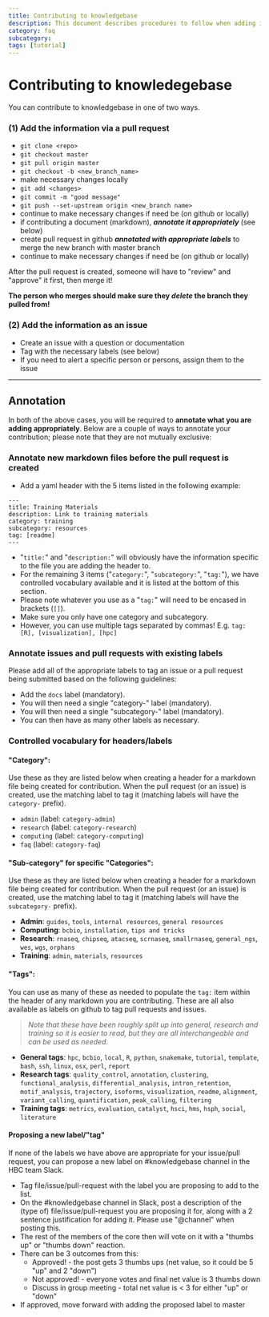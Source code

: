 ```yaml
---
title: Contributing to knowledgebase
description: This document describes procedures to follow when adding information to knowledgeBase
category: faq
subcategory: 
tags: [tutorial]
---
```



# Contributing to knowledegebase

You can contribute to knowledgebase in one of two ways. 

### (1) Add the information via a **pull request**

* `git clone <repo>`
* `git checkout master`
* `git pull origin master`
* `git checkout -b <new_branch_name>`
* make necessary changes locally
* `git add <changes>`
* `git commit -m "good message"`
* `git push --set-upstream origin <new_branch name>`
* continue to make necessary changes if need be (on github or locally)
* if contributing a document (markdown), ***annotate it appropriately*** (see below)
* create pull request in github ***annotated with appropriate labels*** to merge the new branch with master branch
* continue to make necessary changes if need be (on github or locally)

After the pull request is created, someone will have to "review" and "approve" it first, then merge it! 

**The person who merges should make sure they *delete* the branch they pulled from!**

### (2) Add the information as **an issue**

* Create an issue with a question or documentation 
* Tag with the necessary labels (see below)
* If you need to alert a specific person or persons, assign them to the issue

***

## Annotation

In both of the above cases, you will be required to **annotate what you are adding appropriately**. Below are a couple of ways to annotate your contribution; please note that they are not mutually exclusive:

### Annotate new markdown files before the pull request is created

* Add a yaml header with the 5 items listed in the following example:
```
---
title: Training Materials
description: Link to training materials
category: training
subcategory: resources
tag: [readme]
---
```

* "`title:`" and "`description:`" will obviously have the information specific to the file you are adding the header to. 
* For the remaining 3 items ("`category:`", "`subcategory:`", "`tag:`"), we have controlled vocabulary available and it is listed at the bottom of this section.
* Please note whatever you use as a "`tag:`" will need to be encased in brackets (`[]`).
* Make sure you only have one category and subcategory.
* However, you can use multiple tags separated by commas! E.g. `tag: [R], [visualization], [hpc]`

### Annotate issues and pull requests with existing labels

Please add all of the appropriate labels to tag an issue or a pull request being submitted based on the following guidelines:

* Add the `docs` label (mandatory).
* You will then need a single "category-" label (mandatory).
* You will then need a single "subcategory-" label (mandatory).
* You can then have as many other labels as necessary.


### Controlled vocabulary for headers/labels

#### "Category":

Use these as they are listed below when creating a header for a markdown file being created for contribution. When the pull request (or an issue) is created, use the matching label to tag it (matching labels will have the `category-` prefix).

* `admin` (label: `category-admin`)
* `research` (label: `category-research`)
* `computing` (label: `category-computing`)
* `faq` (label: `category-faq`)

#### "Sub-category" for specific "Categories":

Use these as they are listed below when creating a header for a markdown file being created for contribution. When the pull request (or an issue) is created, use the matching label to tag it (matching labels will have the `subcategory-` prefix).

* **Admin**: `guides`, `tools`, `internal resources`, `general resources`
* **Computing**: `bcbio`, `installation`, `tips and tricks`
* **Research**: `rnaseq`, `chipseq`, `atacseq`, `scrnaseq`, `smallrnaseq`, `general_ngs`, `wes`, `wgs`, `orphans`
* **Training**: `admin`, `materials`, `resources`

#### "Tags":

You can use as many of these as needed to populate the `tag:` item within the header of any markdown you are contributing. These are all also available as labels on github to tag pull requests and issues.

> *Note that these have been roughly split up into general, research and training so it is easier to read, but they are all interchangeable and can be used as needed.*

* **General tags**: `hpc`, `bcbio`, `local`, `R`, `python`, `snakemake`, `tutorial`, `template`, `bash`, `ssh`, `linux`, `osx`, `perl`, `report`
* **Research tags**: `quality_control`, `annotation`, `clustering`, `functional_analysis`, `differential_analysis`, `intron_retention`, `motif_analysis`, `trajectory`, `isoforms`, `visualization`, `readme`, `alignment`, `variant_calling`, `quantification`, `peak_calling`, `filtering`
* **Training tags**: `metrics`, `evaluation`, `catalyst`, `hsci`, `hms`, `hsph`, `social`, `literature`

#### Proposing a new label/"tag"

If none of the labels we have above are appropriate for your issue/pull request, you can propose a new label on #knowledgebase channel in the HBC team Slack.

* Tag file/issue/pull-request with the label you are proposing to add to the list.
* On the #knowledgebase channel in Slack, post a description of the (type of) file/issue/pull-request you are proposing it for, along with a 2 sentence justification for adding it. Please use "@channel" when posting this.
* The rest of the members of the core then will vote on it with a "thumbs up" or "thumbs down" reaction.
* There can be 3 outcomes from this:
	* Approved! - the post gets 3 thumbs ups (net value, so it could be 5 "up" and 2 "down")
	* Not approved! - everyone votes and final net value is 3 thumbs down
	* Discuss in group meeting - total net value is < 3 for either "up" or "down"
* If approved, move forward with adding the proposed label to master

